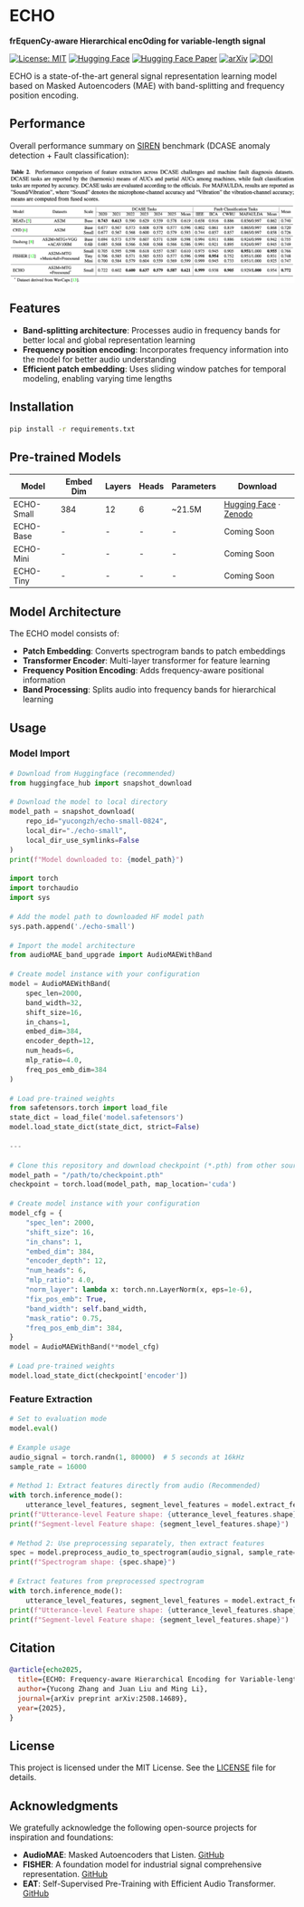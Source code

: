 # ECHO

**frEquenCy-aware Hierarchical encOding for variable-length signal**

[![License: MIT](https://img.shields.io/badge/License-MIT-green.svg)](LICENSE)
[![Hugging Face](https://img.shields.io/badge/🤗%20HuggingFace-Model-orange)](https://huggingface.co/yucongzh/echo-small-0824)
[![Hugging Face Paper](https://img.shields.io/badge/🤗%20HuggingFace-Paper-FFD21E)](https://huggingface.co/papers/2508.14689)
[![arXiv](https://img.shields.io/badge/arXiv-2508.14689-b31b1b.svg)](https://arxiv.org/abs/2508.14689)
[![DOI](https://zenodo.org/badge/DOI/10.48550/arXiv.2508.14689.svg)](https://zenodo.org/records/16935787)

ECHO is a state-of-the-art general signal representation learning model based on Masked Autoencoders (MAE) with band-splitting and frequency position encoding.

## Performance

Overall performance summary on [SIREN](https://github.com/yucongzh/SIREN) benchmark (DCASE anomaly detection + Fault classification):

![Performance Summary](performance.png)


## Features

- **Band-splitting architecture**: Processes audio in frequency bands for better local and global representation learning
- **Frequency position encoding**: Incorporates frequency information into the model for better audio understanding
- **Efficient patch embedding**: Uses sliding window patches for temporal modeling, enabling varying time lengths

## Installation

```bash
pip install -r requirements.txt
```

## Pre-trained Models

| Model | Embed Dim | Layers | Heads | Parameters | Download |
|-------|-----------|--------|-------|------------|----------|
| ECHO-Small | 384 | 12 | 6 | ~21.5M | [Hugging Face](https://huggingface.co/yucongzh/echo-small-0824) · [Zenodo](https://zenodo.org/records/16935787) |
| ECHO-Base | - | - | - | - | Coming Soon |
| ECHO-Mini | - | - | - | - | Coming Soon |
| ECHO-Tiny | - | - | - | - | Coming Soon |

## Model Architecture

The ECHO model consists of:
- **Patch Embedding**: Converts spectrogram bands to patch embeddings
- **Transformer Encoder**: Multi-layer transformer for feature learning
- **Frequency Position Encoding**: Adds frequency-aware positional information
- **Band Processing**: Splits audio into frequency bands for hierarchical learning

## Usage

### Model Import

```python
# Download from Huggingface (recommended)
from huggingface_hub import snapshot_download

# Download the model to local directory
model_path = snapshot_download(
    repo_id="yucongzh/echo-small-0824",
    local_dir="./echo-small",
    local_dir_use_symlinks=False
)
print(f"Model downloaded to: {model_path}")

import torch
import torchaudio
import sys

# Add the model path to downloaded HF model path
sys.path.append('./echo-small')

# Import the model architecture
from audioMAE_band_upgrade import AudioMAEWithBand

# Create model instance with your configuration
model = AudioMAEWithBand(
    spec_len=2000,
    band_width=32,
    shift_size=16,
    in_chans=1,
    embed_dim=384,
    encoder_depth=12,
    num_heads=6,
    mlp_ratio=4.0,
    freq_pos_emb_dim=384
)

# Load pre-trained weights
from safetensors.torch import load_file
state_dict = load_file('model.safetensors')
model.load_state_dict(state_dict, strict=False)

---

# Clone this repository and download checkpoint (*.pth) from other sources (eg. Zenodo)
model_path = "/path/to/checkpoint.pth"
checkpoint = torch.load(model_path, map_location='cuda')

# Create model instance with your configuration
model_cfg = {
    "spec_len": 2000,
    "shift_size": 16,
    "in_chans": 1,
    "embed_dim": 384,
    "encoder_depth": 12,
    "num_heads": 6,
    "mlp_ratio": 4.0,
    "norm_layer": lambda x: torch.nn.LayerNorm(x, eps=1e-6),
    "fix_pos_emb": True,
    "band_width": self.band_width,
    "mask_ratio": 0.75,
    "freq_pos_emb_dim": 384,
}
model = AudioMAEWithBand(**model_cfg)

# Load pre-trained weights
model.load_state_dict(checkpoint['encoder']) 
```

### Feature Extraction
```python
# Set to evaluation mode
model.eval()

# Example usage
audio_signal = torch.randn(1, 80000)  # 5 seconds at 16kHz
sample_rate = 16000

# Method 1: Extract features directly from audio (Recommended)
with torch.inference_mode():
    utterance_level_features, segment_level_features = model.extract_features_from_audio(audio_signal, sample_rate=sample_rate)
print(f"Utterance-level Feature shape: {utterance_level_features.shape}")  # Should be [2688,]
print(f"Segment-level Feature shape: {segment_level_features.shape}")  # Should be [32,2688]

# Method 2: Use preprocessing separately, then extract features
spec = model.preprocess_audio_to_spectrogram(audio_signal, sample_rate=16000)
print(f"Spectrogram shape: {spec.shape}")

# Extract features from preprocessed spectrogram
with torch.inference_mode():
    utterance_level_features, segment_level_features = model.extract_features(spec, sample_rate=sample_rate)
print(f"Utterance-level Feature shape: {utterance_level_features.shape}")  # Should be [2688,]
print(f"Segment-level Feature shape: {segment_level_features.shape}")  # Should be [32,2688]
```


## Citation
```bibtex
@article{echo2025,
  title={ECHO: Frequency-aware Hierarchical Encoding for Variable-length Signal},
  author={Yucong Zhang and Juan Liu and Ming Li},
  journal={arXiv preprint arXiv:2508.14689},
  year={2025},
}
```

## License

This project is licensed under the MIT License. See the [LICENSE](LICENSE) file for details.


## Acknowledgments

We gratefully acknowledge the following open-source projects for inspiration and foundations:

- **AudioMAE**: Masked Autoencoders that Listen. [GitHub](https://github.com/facebookresearch/AudioMAE/tree/bd60e29651285f80d32a6405082835ad26e6f19f)
- **FISHER**: A foundation model for industrial signal comprehensive representation. [GitHub](https://github.com/jianganbai/FISHER)
- **EAT**: Self-Supervised Pre-Training with Efficient Audio Transformer. [GitHub](https://github.com/cwx-worst-one/EAT)

